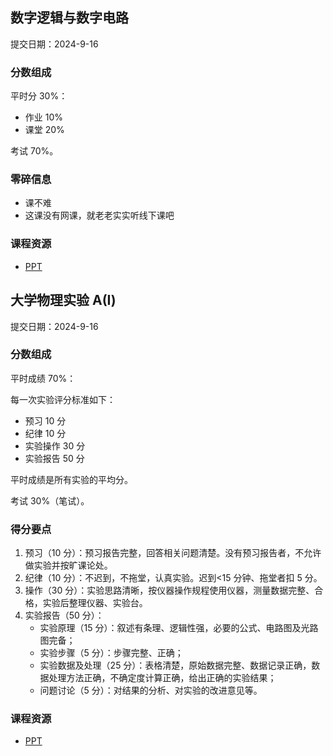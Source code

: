 ## 数字逻辑与数字电路

提交日期：2024-9-16

### 分数组成

平时分 30%：

- 作业 10%
- 课堂 20%

考试 70%。

### 零碎信息

- 课不难
- 这课没有网课，就老老实实听线下课吧

### 课程资源

- [PPT](https://github.com/yzbaaa/ZZU-CS-Courses-Resources/tree/master/01%20%E6%95%B0%E7%90%86%E5%9F%BA%E7%A1%80%20%26%20%E8%8B%B1%E8%AF%AD/%E6%95%B0%E5%AD%97%E9%80%BB%E8%BE%91%E4%B8%8E%E6%95%B0%E5%AD%97%E7%94%B5%E8%B7%AF/PPT)

## 大学物理实验 A(Ⅰ)

提交日期：2024-9-16

### 分数组成

平时成绩 70%：

每一次实验评分标准如下：

- 预习 10 分
- 纪律 10 分
- 实验操作 30 分
- 实验报告 50 分

平时成绩是所有实验的平均分。

考试 30%（笔试）。

### 得分要点

1. 预习（10 分）：预习报告完整，回答相关问题清楚。没有预习报告者，不允许做实验并按旷课论处。
2. 纪律（10 分）：不迟到，不拖堂，认真实验。迟到<15 分钟、拖堂者扣 5 分。
3. 操作（30 分）：实验思路清晰，按仪器操作规程使用仪器，测量数据完整、合格，实验后整理仪器、实验台。
4. 实验报告（50 分）：
    - 实验原理（15 分）：叙述有条理、逻辑性强，必要的公式、电路图及光路图完备；
    - 实验步骤（5 分）：步骤完整、正确；
    - 实验数据及处理（25 分）：表格清楚，原始数据完整、数据记录正确，数据处理方法正确，不确定度计算正确，给出正确的实验结果；
    - 问题讨论（5 分）：对结果的分析、对实验的改进意见等。

### 课程资源

- [PPT](https://github.com/yzbaaa/ZZU-CS-Courses-Resources/tree/master/01%20%E6%95%B0%E7%90%86%E5%9F%BA%E7%A1%80%20%26%20%E8%8B%B1%E8%AF%AD/%E5%A4%A7%E5%AD%A6%E7%89%A9%E7%90%86%E5%AE%9E%E9%AA%8C%20A(%E2%85%A0)/PPT)
